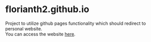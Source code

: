 # florianth2.github.io
Project to utilize github pages functionality which should redirect to personal website.
<br />
You can access the website [here](https://florianth2.github.io/).
